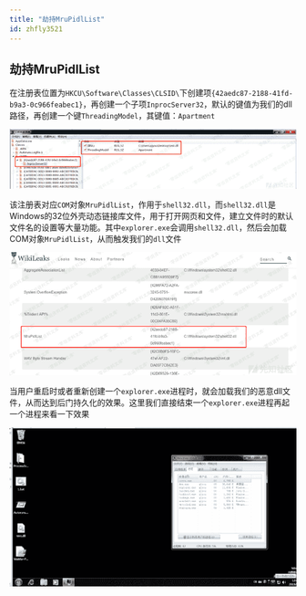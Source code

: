 ```yaml
---
title: "劫持MruPidlList"
id: zhfly3521
---
```


## 劫持MruPidlList

在注册表位置为`HKCU\Software\Classes\CLSID\`下创建项`{42aedc87-2188-41fd-b9a3-0c966feabec1}`，再创建一个子项`InprocServer32`，默认的键值为我们的dll路径，再创建一个键`ThreadingModel`，其键值：`Apartment`

![image](../img/8e9058a8e3c0b91974fbd543338d15bc.png)

该注册表对应`COM`对象`MruPidlList`，作用于`shell32.dll`，而`shell32.dll`是Windows的32位外壳动态链接库文件，用于打开网页和文件，建立文件时的默认文件名的设置等大量功能。其中`explorer.exe`会调用`shell32.dll`，然后会加载COM对象`MruPidlList`，从而触发我们的`dll`文件

![image](../img/cb3790579e7a96ec5d78c5ea848b6ceb.png)

当用户重启时或者重新创建一个`explorer.exe`进程时，就会加载我们的恶意dll文件，从而达到后门持久化的效果。这里我们直接结束一个`explorer.exe`进程再起一个进程来看一下效果

![image](../img/c2f8c83f598e2453759c92fe861f61ae.png)